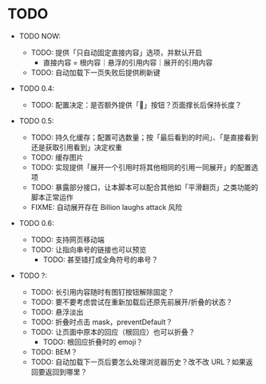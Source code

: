 # TODO

* TODO NOW:
  * TODO: 提供「只自动固定直接内容」选项，并默认开启
    * 直接内容 = 根内容｜悬浮的引用内容｜展开的引用内容
  * TODO: 自动加载下一页失败后提供刷新键

* TODO 0.4:
  * TODO: 配置决定：是否额外提供「🚫」按钮？页面撑长后保持长度？

* TODO 0.5:
  * TODO: 持久化缓存；配置可选数量；按「最后看到的时间」、「是直接看到还是获取引用看到」决定权重
  * TODO: 缓存图片
  * TODO: 实现提供「展开一个引用时将其他相同的引用一同展开」的配置选项
  * TODO: 暴露部分接口，让本脚本可以配合其他如「平滑翻页」之类功能的脚本正常运作
  * FIXME: 自动展开存在 Billion laughs attack 风险

* TODO 0.6:
  * TODO: 支持网页移动端
  * TODO: 让指向串号的链接也可以预览
    * TODO: 甚至错打成全角符号的串号？

* TODO ?:
  * TODO: 长引用内容随时有图钉按钮解除固定？
  * TODO: 要不要考虑尝试在重新加载后还原先前展开/折叠的状态？
  * TODO: 悬浮淡出
  * TODO: 折叠时点击 mask，preventDefault？
  * TODO: 让页面中原本的回应（根回应）也可以折叠？
    * TODO: 根回应折叠时的 emoji？
  * TODO: BEM？
  * TODO: 自动加载下一页后要怎么处理浏览器历史？改不改 URL？如果返回要返回到哪里？
